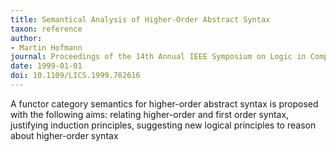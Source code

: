 ```yaml
---
title: Semantical Analysis of Higher-Order Abstract Syntax
taxon: reference
author:
- Martin Hofmann
journal: Proceedings of the 14th Annual IEEE Symposium on Logic in Computer Science
date: 1999-01-01
doi: 10.1109/LICS.1999.782616
---
```


A functor category semantics for higher-order abstract syntax is proposed with the following aims: relating higher-order and first order syntax, justifying induction principles, suggesting new logical principles to reason about higher-order syntax
